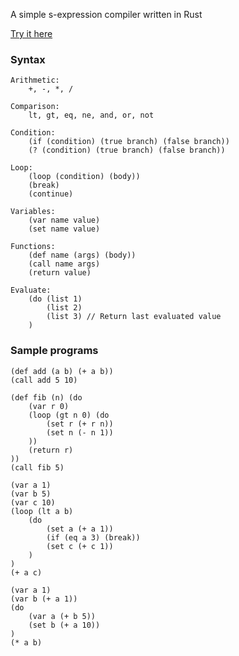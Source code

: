 A simple s-expression compiler written in Rust

[Try it here](https://tim-sheung.github.io/s-compiler/)

### Syntax
```
Arithmetic:
    +, -, *, /

Comparison:
    lt, gt, eq, ne, and, or, not

Condition:
    (if (condition) (true branch) (false branch))
    (? (condition) (true branch) (false branch))

Loop:
    (loop (condition) (body))
    (break)
    (continue)

Variables:
    (var name value)
    (set name value)

Functions:
    (def name (args) (body))
    (call name args)
    (return value)

Evaluate:
    (do (list 1)
        (list 2)
        (list 3) // Return last evaluated value
    )
```

### Sample programs
```
(def add (a b) (+ a b))
(call add 5 10)
```
```
(def fib (n) (do
    (var r 0)
    (loop (gt n 0) (do
        (set r (+ r n))
        (set n (- n 1))
    ))
    (return r)
))
(call fib 5)
```
```
(var a 1)
(var b 5)
(var c 10)
(loop (lt a b)
    (do
        (set a (+ a 1))
        (if (eq a 3) (break))
        (set c (+ c 1))
    )
)
(+ a c)
```
```
(var a 1)
(var b (+ a 1))
(do
    (var a (+ b 5))
    (set b (+ a 10))
)
(* a b)
```
